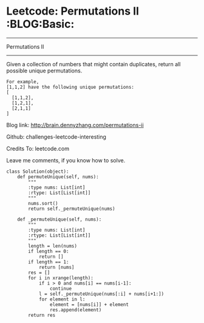 # Leetcode: Permutations II     :BLOG:Basic:


---

Permutations II  

---

Given a collection of numbers that might contain duplicates, return all possible unique permutations.  

    For example,
    [1,1,2] have the following unique permutations:
    [
      [1,1,2],
      [1,2,1],
      [2,1,1]
    ]

Blog link: <http://brain.dennyzhang.com/permutations-ii>  

Github: challenges-leetcode-interesting  

Credits To: leetcode.com  

Leave me comments, if you know how to solve.  

    class Solution(object):
        def permuteUnique(self, nums):
            """
            :type nums: List[int]
            :rtype: List[List[int]]
            """
            nums.sort()
            return self._permuteUnique(nums)
    
        def _permuteUnique(self, nums):
            """
            :type nums: List[int]
            :rtype: List[List[int]]
            """
            length = len(nums)
            if length == 0:
                return []
            if length == 1:
                return [nums]
            res = []
            for i in xrange(length):
                if i > 0 and nums[i] == nums[i-1]:
                    continue
                l = self._permuteUnique(nums[:i] + nums[i+1:])
                for element in l:
                    element = [nums[i]] + element
                    res.append(element)
            return res